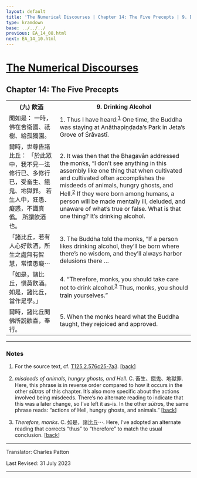 ```yaml
---
layout: default
title: 'The Numerical Discourses | Chapter 14: The Five Precepts | 9. Drinking Alcohol'
type: kramdown
base: ../../../
previous: EA_14_08.html
next: EA_14_10.html
---
```


<h1><a href='../index.html'>The Numerical Discourses</a></h1>
<h2>Chapter 14: The Five Precepts</h2>

<table class="trans">
  <th class='ch'>(九) 飮酒</th>
  <th class='en'>9. Drinking Alcohol</th>
  <tr>
    <td class='ch' title='T125.2.576c25'>聞如是： 一時，佛在舍衞國、祇樹、給孤獨園。</td>
    <td id='p1'>1. Thus I have heard:<sup id="ref1"><a href="#n1">1</a></sup> One time, the Buddha was staying at Anāthapiṇḍada’s Park in Jeta’s Grove of Śrāvastī.</td>
  </tr>
  <tr>
    <td class='ch' title='T125.2.576c26'>爾時，世尊告諸比丘： 「於此眾中，我不見一法修行已、多修行已，受畜生、餓鬼、地獄罪。 若生人中，狂愚、癡惑，不識真僞。 所謂飮酒也。</td>
    <td id='p2'>2. It was then that the Bhagavān addressed the monks, “I don’t see anything in this assembly like one thing that when cultivated and cultivated often accomplishes the misdeeds of animals, hungry ghosts, and Hell.<sup id="ref2"><a href="#n2">2</a></sup> If they were born among humans, a person will be made mentally ill, deluded, and unaware of what’s true or false. What is that one thing? It’s drinking alcohol.</td>
  </tr>
  <tr>
    <td class='ch' title='T125.2.576c29'>「諸比丘，若有人心好飮酒，所生之處無有智慧，常懷愚癡⋯</td>
    <td id='p3'>3. The Buddha told the monks, “If a person likes drinking alcohol, they’ll be born where there’s no wisdom, and they’ll always harbor delusions there …</td>
  </tr>
  <tr>
    <td class='ch' title='T125.2.577a1'>「如是，諸比丘，愼莫飮酒。 如是，諸比丘，當作是學。」</td>
    <td id='p4'>4. “Therefore, monks, you should take care not to drink alcohol.<sup id="ref3"><a href="#n3">3</a></sup> Thus, monks, you should train yourselves.”</td>
  </tr>
  <tr>
    <td class='ch' title='T125.2.577a2'>爾時，諸比丘聞佛所説歡喜，奉行。</td>
    <td id='p5'>5. When the monks heard what the Buddha taught, they rejoiced and approved.</td>
  </tr>
</table>

<hr/>

<h3 id="notes">Notes</h3>

<ol class="notes-list">
<li id="n1"><p>For the source text, cf. <a href="https://cbetaonline.dila.edu.tw/zh/T02n0125_p0576c25" target="_blank">T125.2.576c25-7a3</a>. [<a href="#ref1">back</a>]</p></li>
<li id="n2"><p><em>misdeeds of animals, hungry ghosts, and Hell</em>. C. 畜生、餓鬼、地獄罪. Here, this phrase is in reverse order compared to how it occurs in the other <em>sūtra</em>s of this chapter. It’s also more specific about the actions involved being misdeeds. There’s no alternate reading to indicate that this was a later change, so I’ve left it as-is. In the other <em>sūtra</em>s, the same phrase reads: “actions of Hell, hungry ghosts, and animals.” [<a href="#ref2">back</a>]</p></li>
<li id="n3"><p><em>Therefore, monks</em>. C. 如是，諸比丘⋯. Here, I’ve adopted an alternate reading that corrects “thus” to “therefore” to match the usual conclusion. [<a href="#ref3">back</a>]</p></li>
</ol>
<hr/>

<p class="translator">Translator: Charles Patton</p>
<p class='revised'>Last Revised: 31 July 2023</p>

<hr/>